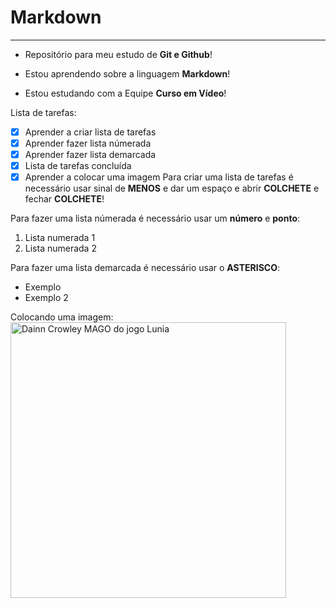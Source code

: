 # Markdown
***
* Repositório para meu estudo de **Git e Github**!

* Estou aprendendo sobre a linguagem **Markdown**!

* Estou estudando com a Equipe **Curso em Vídeo**!

Lista de tarefas:
- [x] Aprender a criar lista de tarefas
- [x] Aprender fazer lista númerada
- [x] Aprender fazer lista demarcada
- [x] Lista de tarefas concluída
- [x] Aprender a colocar uma imagem
Para criar uma lista de tarefas é necessário usar sinal de **MENOS** e dar um espaço e abrir **COLCHETE** e fechar **COLCHETE**!

Para fazer uma lista númerada é necessário usar um **número** e **ponto**:
1. Lista numerada 1
2. Lista numerada 2

Para fazer uma lista demarcada é necessário usar o **ASTERISCO**:
* Exemplo
* Exemplo 2

Colocando uma imagem: <img width="441" alt="Dainn Crowley MAGO do jogo Lunia" src="https://github.com/user-attachments/assets/740ba593-f1c3-452e-8722-1f3598e0a125" />
